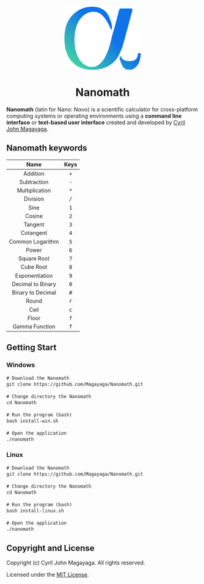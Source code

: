 <p align="center">
  <a href="https://github.com/Magayaga/Nanomath">
    <img src="./assets/nanomath.svg" alt="Nanomath logo" width="200" height="165">
  </a>
</p>
<h1 align="center">Nanomath</h1>

**Nanomath** (latin for Nano: Νανο) is a scientific calculator for cross-platform computing systems or operating environments using a **command line interface** or **text-based user interface** created and developed by [Cyril John Magayaga](https://github.com/magayaga).

## Nanomath keywords
| Name | Keys |
|:----:|:--------:|
| Addition | <kbd>+</kbd> |
| Subtraction | <kbd>-</kbd> |
| Multiplication | <kbd>*</kbd> |
| Division | <kbd>/</kbd> |
| Sine | <kbd>1</kbd> |
| Cosine | <kbd>2</kbd> |
| Tangent | <kbd>3</kbd> |
| Cotangent | <kbd>4</kbd> |
| Common Logarithm | <kbd>5</kbd> |
| Power | <kbd>6</kbd> |
| Square Root | <kbd>7</kbd> |
| Cube Root | <kbd>8</kbd> |
| Exponentiation | <kbd>9</kbd> |
| Decimal to Binary | <kbd>0</kbd> |
| Binary to Decimal | <kbd>#</kbd> |
| Round | <kbd>r</kbd> |
| Ceil | <kbd>c</kbd> |
| Floor | <kbd>f</kbd> |
| Gamma Function | <kbd>f</kbd> |

## Getting Start

### Windows
```shell
# Download the Nanomath
git clone https://github.com/Magayaga/Nanomath.git

# Change directory the Nanomath
cd Nanomath

# Run the program (bash)
bash install-win.sh

# Open the application
./nanomath
```

### Linux
```shell
# Download the Nanomath
git clone https://github.com/Magayaga/Nanomath.git

# Change directory the Nanomath
cd Nanomath

# Run the program (bash)
bash install-linux.sh

# Open the application
./nanomath
```
## Copyright and License
Copyright (c) Cyril John Magayaga. All rights reserved.

Licensed under the [MIT License](LICENSE).
